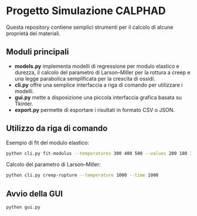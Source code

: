 # Progetto Simulazione CALPHAD

Questa repository contiene semplici strumenti per il calcolo di alcune proprietà dei materiali.

## Moduli principali

- **models.py** implementa modelli di regressione per modulo elastico e durezza,
  il calcolo del parametro di Larson–Miller per la rottura a creep e una legge
  parabolica semplificata per la crescita di ossidi.
- **cli.py** offre una semplice interfaccia a riga di comando per utilizzare i
  modelli.
- **gui.py** mette a disposizione una piccola interfaccia grafica basata su
  Tkinter.
- **export.py** permette di esportare i risultati in formato CSV o JSON.

## Utilizzo da riga di comando

Esempio di fit del modulo elastico:

```bash
python cli.py fit-modulus --temperatures 300 400 500 --values 200 180 160 --out coeffs.json
```

Calcolo del parametro di Larson–Miller:

```bash
python cli.py creep-rupture --temperature 1000 --time 1000
```

## Avvio della GUI

```bash
python gui.py
```

